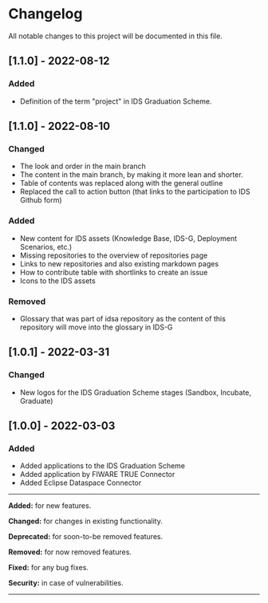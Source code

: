 
# Changelog
All notable changes to this project will be documented in this file.

## [1.1.0] - 2022-08-12
### Added
- Definition of the term "project" in IDS Graduation Scheme. 

## [1.1.0] - 2022-08-10
### Changed
- The look and order in the main branch
- The content in the main branch, by making it more lean and shorter.
- Table of contents was replaced along with the general outline 
- Replaced the call to action button (that links to the participation to IDS Github form)

### Added
- New content for IDS assets (Knowledge Base, IDS-G, Deployment Scenarios, etc.)
- Missing repositories to the overview of repositories page
- Links to new repositories and also existing markdown pages
- How to contribute table with shortlinks to create an issue
- Icons to the IDS assets

### Removed
- Glossary that was part of idsa repository as the content of this repository will move into the glossary in IDS-G

## [1.0.1] - 2022-03-31
### Changed
- New logos for the IDS Graduation Scheme stages (Sandbox, Incubate, Graduate)

## [1.0.0] - 2022-03-03
### Added
- Added applications to the IDS Graduation Scheme
- Added application by FIWARE TRUE Connector
- Added Eclipse Dataspace Connector


---

**Added:** for new features.

**Changed:** for changes in existing functionality.

**Deprecated:** for soon-to-be removed features.

**Removed:** for now removed features.

**Fixed:** for any bug fixes.

**Security:** in case of vulnerabilities.

---
